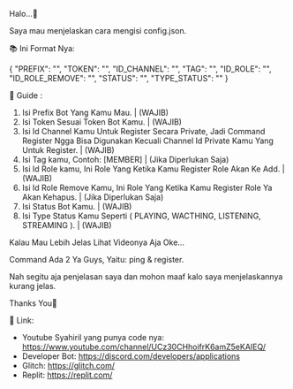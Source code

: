 Halo...👋

Saya mau menjelaskan cara mengisi config.json.

📚 Ini Format Nya:

{
"PREFIX": "",
"TOKEN": "",
"ID_CHANNEL": "",
"TAG": "",
"ID_ROLE": "",
"ID_ROLE_REMOVE": "",
"STATUS": "",
"TYPE_STATUS": ""
}

📗 Guide :

1. Isi Prefix Bot Yang Kamu Mau. | (WAJIB)
2. Isi Token Sesuai Token Bot Kamu. | (WAJIB)
3. Isi Id Channel Kamu Untuk Register Secara Private, Jadi Command Register Ngga Bisa Digunakan Kecuali Channel Id Private Kamu Yang Untuk Register. | (WAJIB)
4. Isi Tag kamu, Contoh: [MEMBER] | (Jika Diperlukan Saja)
5. Isi Id Role kamu, Ini Role Yang Ketika Kamu Register Role Akan Ke Add. | (WAJIB)
6. Isi Id Role Remove Kamu, Ini Role Yang Ketika Kamu Register Role Ya Akan Kehapus. | (Jika Diperlukan Saja)
7. Isi Status Bot Kamu. | (WAJIB)
8. Isi Type Status Kamu Seperti ( PLAYING, WACTHING, LISTENING, STREAMING ). | (WAJIB)

Kalau Mau Lebih Jelas Lihat Videonya Aja Oke...

Command Ada 2 Ya Guys, Yaitu: ping & register.

Nah segitu aja penjelasan saya dan mohon maaf kalo saya menjelaskannya kurang jelas.

Thanks You🙏

🔗 Link:

- Youtube Syahiril yang punya code nya: https://www.youtube.com/channel/UCz30CHhoifrK6amZ5eKAIEQ/
- Developer Bot: https://discord.com/developers/applications
- Glitch: https://glitch.com/
- Replit: https://replit.com/

